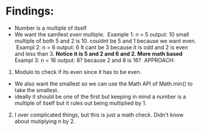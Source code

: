 # Findings:
- Number is a multiple of itself
- We want the samllest *even* multiple.
​
Example 1:
n = 5
output: 10
small multiple of both 5 and 2 is 10.
couldnt be 5 and 1 because we want even.
​
Exampl 2:
n = 6
output: 6
It cant be 3 because it is odd and 2 is even and less than 3.
**Notice it is 5 and 2 and 6 and 2. More math based**
​
Exampl 3:
n = 16
output: 8? because 2 and 8 is 16?
​
APPROACH:
1. Modulo to check if its even since it has to be even.
- We also want the smallest so we can use the Math API of Math.min() to take the smallest.
- ideally it should be one of the first but keeping in mind a number is a multiple of itself but it rules out being multiplied by 1.
​
2. I over complicated things, but this is just a math check. Didn't know about mutiplying n by 2.